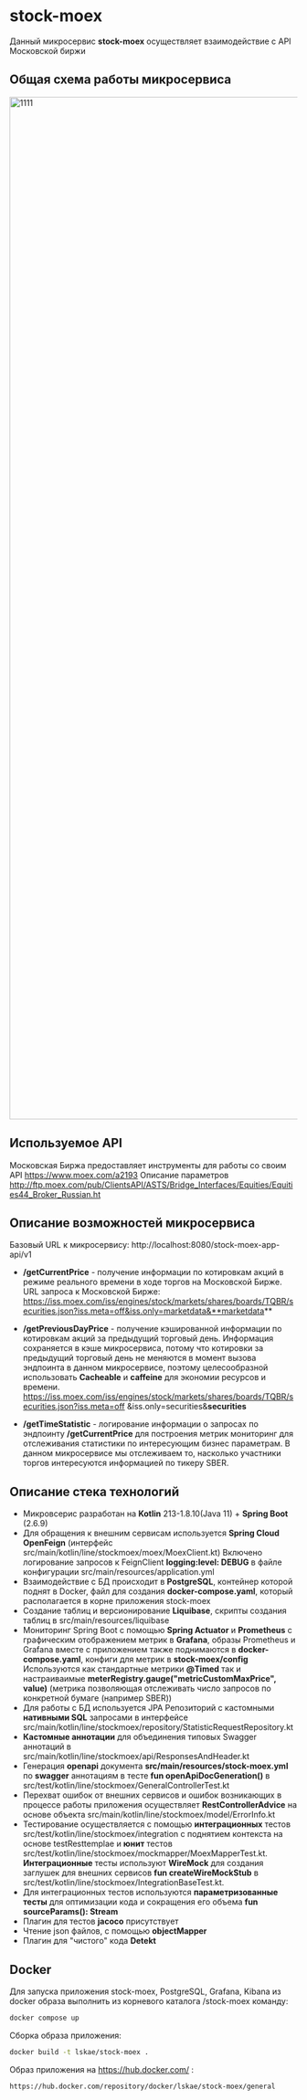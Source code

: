 # stock-moex
Данный микросервис **stock-moex** осуществляет взаимодействие с API Московской биржи

## Общая схема работы микросервиса
<img width="1791" alt="1111" src="https://user-images.githubusercontent.com/121794893/219948960-4436148a-34e2-40e2-853a-14042707119a.png">


## Используемое API
Московская Биржа предоставляет инструменты для работы со своим API https://www.moex.com/a2193
Описание параметров http://ftp.moex.com/pub/ClientsAPI/ASTS/Bridge_Interfaces/Equities/Equities44_Broker_Russian.ht
## Описание возможностей микросервиса
Базовый URL к микросервису: http://localhost:8080/stock-moex-app-api/v1
- **/getCurrentPrice** - получение информации по котировкам акций в режиме реального времени в ходе торгов на Московской Бирже.
  URL запроса к Московской Бирже:
  https://iss.moex.com/iss/engines/stock/markets/shares/boards/TQBR/securities.json?iss.meta=off&iss.only=marketdata&**marketdata**
- **/getPreviousDayPrice** - получение кэшированной информации по котировкам акций за предыдущий торговый день.
  Информация сохраняется в кэше микросервиса, потому что котировки за предыдущий торговый день не меняются в момент вызова эндпоинта в данном микросервисе, поэтому целесообразной использовать **Cacheable** и **caffeine** для экономии ресурсов и времени.
  https://iss.moex.com/iss/engines/stock/markets/shares/boards/TQBR/securities.json?iss.meta=off &iss.only=securities&**securities**

- **/getTimeStatistic** - логирование информации о запросах по эндпоинту **/getCurrentPrice** для построения метрик мониторинг для отслеживания статистики по интересующим бизнес параметрам. В данном микросервисе мы отслеживаем то, насколько участники торгов интересуются информацией по тикеру SBER.

## Описание стека технологий
- Микровсерис разработан на **Kotlin** 213-1.8.10(Java 11) + **Spring Boot** (2.6.9)
- Для обращения к внешним сервисам используется **Spring Cloud OpenFeign** (интерфейс src/main/kotlin/line/stockmoex/moex/MoexClient.kt)
  Включено логирование запросов к FeignClient **logging:level: DEBUG** в файле конфигурации src/main/resources/application.yml
- Взаимодействие с БД происходит в  **PostgreSQL**, контейнер которой поднят в Docker, файл для создания **docker-compose.yaml**, который располагается в корне приложения stock-moex
- Создание таблиц и версионирование **Liquibase**, скрипты создания таблиц в src/main/resources/liquibase
- Мониторинг Spring Boot c помощью **Spring Actuator** и **Prometheus** с графическим отображением метрик в **Grafana**, образы Prometheus и Grafana вместе с приложением также поднимаются в **docker-compose.yaml**, конфиги для метрик в **stock-moex/config**
  Используются как стандартные метрики **@Timed** так и настраиваимые **meterRegistry.gauge("metricCustomMaxPrice", value)** (метрика позволяющая отслеживать число запросов по конкретной бумаге (например SBER))
- Для работы с БД используется JPA Репозиторий с кастомными **нативными SQL** запросами в интерфейсе src/main/kotlin/line/stockmoex/repository/StatisticRequestRepository.kt
- **Кастомные аннотации** для объединения типовых Swagger аннотаций в src/main/kotlin/line/stockmoex/api/ResponsesAndHeader.kt
- Генерация **openapi** документа **src/main/resources/stock-moex.yml** по **swagger** аннотациям в тесте **fun openApiDocGeneration()** в src/test/kotlin/line/stockmoex/GeneralControllerTest.kt
- Перехват ошибок от внешних сервисов и ошибок возникающих в процессе работы приложения осуществляет **RestControllerAdvice** на основе объекта src/main/kotlin/line/stockmoex/model/ErrorInfo.kt
- Тестирование осуществляется с помощью **интеграционных** тестов src/test/kotlin/line/stockmoex/integration с поднятием контекста на основе  testResttemplae и **юнит** тестов src/test/kotlin/line/stockmoex/mockmapper/MoexMapperTest.kt.
  **Интеграционные** тесты используют **WireMock** для создания заглушек для внешних сервисов **fun createWireMockStub** в src/test/kotlin/line/stockmoex/IntegrationBaseTest.kt.
- Для интеграционных тестов используются **параметризованные тесты** для оптимизации кода и сокращения его объема **fun sourceParams(): Stream<Arguments>**
- Плагин для тестов **jacoco** присутствует
- Чтение json файлов, с помощью **objectMapper**
- Плагин для "чистого" кода **Detekt**


## Docker

Для запуска приложения stock-moex, PostgreSQL, Grafana, Kibana из docker образа выполнить из корневого каталога /stock-moex команду:

```sh
docker compose up
```
Сборка образа приложения:
```sh
docker build -t lskae/stock-moex .
```
Образ приложения на https://hub.docker.com/ :
```sh
https://hub.docker.com/repository/docker/lskae/stock-moex/general
```
